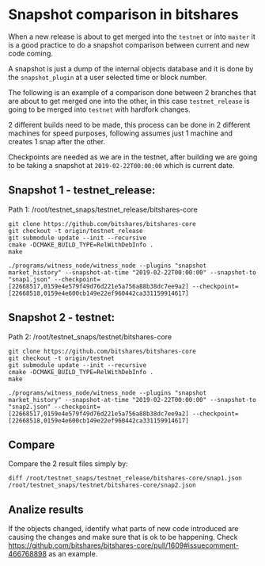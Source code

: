 # Snapshot comparison in bitshares

When a new release is about to get merged into the `testnet` or into `master` it is a good practice to do a snapshot comparison between current and new code coming.

A snapshot is just a dump of the internal objects database and it is done by the `snapshot_plugin` at a user selected time or block number.

The following is an example of a comparison done between 2 branches that are about to get merged one into the other, in this case `testnet_release` is going to be merged into `testnet` with hardfork changes.

2 different builds need to be made, this process can be done in 2 different machines for speed purposes, following assumes just 1 machine and creates 1 snap after the other.

Checkpoints are needed as we are in the testnet, after building we are going to be taking a snapshot at `2019-02-22T00:00:00` which is current date.

## Snapshot 1 - testnet_release:

Path 1:
/root/testnet_snaps/testnet_release/bitshares-core
```
git clone https://github.com/bitshares/bitshares-core
git checkout -t origin/testnet_release
git submodule update --init --recursive
cmake -DCMAKE_BUILD_TYPE=RelWithDebInfo .
make

./programs/witness_node/witness_node --plugins "snapshot market_history" --snapshot-at-time "2019-02-22T00:00:00" --snapshot-to "snap1.json" --checkpoint=[22668517,0159e4e579f49d76d221e5a756a88b38dc7ee9a2] --checkpoint=[22668518,0159e4e600cb149e22ef960442ca331159914617]
```

## Snapshot 2 - testnet:

Path 2:
/root/testnet_snaps/testnet/bitshares-core
```
git clone https://github.com/bitshares/bitshares-core
git checkout -t origin/testnet
git submodule update --init --recursive
cmake -DCMAKE_BUILD_TYPE=RelWithDebInfo .
make

./programs/witness_node/witness_node --plugins "snapshot market_history" --snapshot-at-time "2019-02-22T00:00:00" --snapshot-to "snap2.json" --checkpoint=[22668517,0159e4e579f49d76d221e5a756a88b38dc7ee9a2] --checkpoint=[22668518,0159e4e600cb149e22ef960442ca331159914617]
```

## Compare

Compare the 2 result files simply by:

```
diff /root/testnet_snaps/testnet_release/bitshares-core/snap1.json /root/testnet_snaps/testnet/bitshares-core/snap2.json
```

## Analize results

If the objects changed, identify what parts of new code introduced are causing the changes and make sure that is ok to be happening. Check https://github.com/bitshares/bitshares-core/pull/1609#issuecomment-466768898 as an example.
